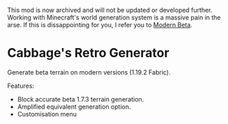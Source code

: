 This mod is now archived and will not be updated or developed further. Working with Minecraft's world generation system is a massive pain in the arse. If this is dissappointing for you, I refer you to [Modern Beta](https://www.curseforge.com/minecraft/mc-mods/modern-beta).
# Cabbage's Retro Generator
Generate beta terrain on modern versions (1.19.2 Fabric).

Features:
* Block accurate beta 1.7.3 terrain generation.
* Amplified equivalent generation option.
* Customisation menu
